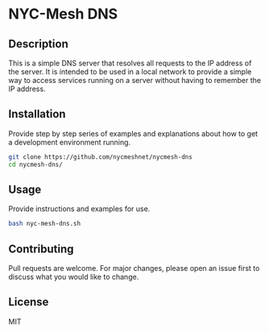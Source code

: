 # NYC-Mesh DNS

## Description

This is a simple DNS server that resolves all requests to the IP address of the server. It is intended to be used in a local network to provide a simple way to access services running on a server without having to remember the IP address.

## Installation

Provide step by step series of examples and explanations about how to get a development environment running.

```bash
git clone https://github.com/nycmeshnet/nycmesh-dns
cd nycmesh-dns/
```

## Usage
Provide instructions and examples for use.

```bash
bash nyc-mesh-dns.sh
```

## Contributing
Pull requests are welcome. For major changes, please open an issue first to discuss what you would like to change.

## License
MIT